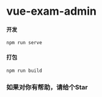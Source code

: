 # vue-exam-admin


#### 开发
```
npm run serve
```

#### 打包
````
npm run build
````


### 如果对你有帮助，请给个Star

